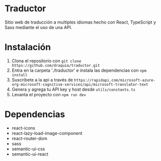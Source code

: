 # Traductor
Sitio web de traducción a multiples idiomas hecho con React, TypeScript y Sass mediante el uso de una API.

# Instalación
1. Clona el repositorio con `git clone https://github.com/draquio/traductor.git`
2. Entra en la carpeta './traductor' e instala las dependencias con `npm install`
3. Suscríbete a la api a través de `https://rapidapi.com/microsoft-azure-org-microsoft-cognitive-services/api/microsoft-translator-text`
4. Genera y agrega tu API key y host desde `utils/constants.ts`
5. Levanta el proyecto con `npm run dev` 

# Dependencias
- react-icons
- react-lazy-load-image-component
- react-router-dom
- sass
- semantic-ui-css
- semantic-ui-react